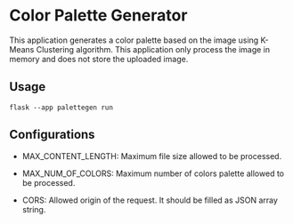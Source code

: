 # Color Palette Generator

This application generates a color palette based on the image using K-Means Clustering algorithm. This application only process the image in memory and does not store the uploaded image.

## Usage

    flask --app palettegen run

## Configurations

- MAX_CONTENT_LENGTH: Maximum file size allowed to be processed.

- MAX_NUM_OF_COLORS: Maximum number of colors palette allowed to be processed.

- CORS: Allowed origin of the request. It should be filled as JSON array string.
